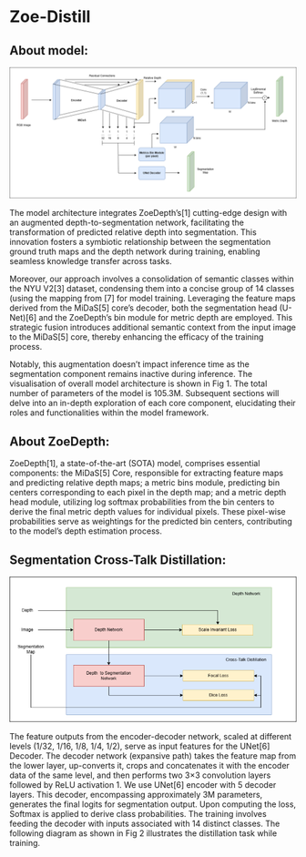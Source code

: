 # Zoe-Distill

## About model:
![Model Archiecture](Model.png)

The model architecture integrates ZoeDepth’s[1] cutting-edge design with an augmented depth-to-segmentation network,
facilitating the transformation of predicted relative depth into segmentation. This innovation fosters a symbiotic relationship
between the segmentation ground truth maps and the depth network during training, enabling seamless knowledge transfer across
tasks.

Moreover, our approach involves a consolidation of semantic classes within the NYU V2[3] dataset, condensing them into
a concise group of 14 classes (using the mapping from [7] for model training. Leveraging the feature maps derived from the
MiDaS[5] core’s decoder, both the segmentation head (U-Net)[6] and the ZoeDepth’s bin module for metric depth are employed.
This strategic fusion introduces additional semantic context from the input image to the MiDaS[5] core, thereby enhancing the
efficacy of the training process.

Notably, this augmentation doesn’t impact inference time as the segmentation component remains inactive during inference.
The visualisation of overall model architecture is shown in Fig 1. The total number of parameters of the model is 105.3M.
Subsequent sections will delve into an in-depth exploration of each core component, elucidating their roles and functionalities
within the model framework.

## About ZoeDepth:
ZoeDepth[1], a state-of-the-art (SOTA) model, comprises essential components: the MiDaS[5] Core, responsible for extracting
feature maps and predicting relative depth maps; a metric bins module, predicting bin centers corresponding to each pixel in the
depth map; and a metric depth head module, utilizing log softmax probabilities from the bin centers to derive the final metric
depth values for individual pixels. These pixel-wise probabilities serve as weightings for the predicted bin centers, contributing
to the model’s depth estimation process.

##  Segmentation Cross-Talk Distillation:
![Cross-Talk Distillation](Cross_Talk_Distillation.png)

The feature outputs from the encoder-decoder network, scaled at different levels (1/32, 1/16, 1/8, 1/4, 1/2), serve as input
features for the UNet[6] Decoder. The decoder network (expansive path) takes the feature map from the lower layer, up-converts
it, crops and concatenates it with the encoder data of the same level, and then performs two 3×3 convolution layers followed by
ReLU activation 1. We use UNet[6] encoder with 5 decoder layers. This decoder, encompassing approximately 3M parameters,
generates the final logits for segmentation output. Upon computing the loss, Softmax is applied to derive class probabilities. The
training involves feeding the decoder with inputs associated with 14 distinct classes. The following diagram as shown in Fig 2
illustrates the distillation task while training.



